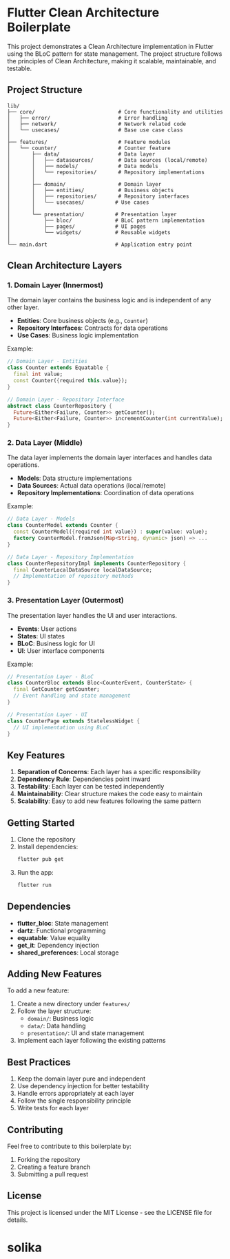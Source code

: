 # Flutter Clean Architecture Boilerplate

This project demonstrates a Clean Architecture implementation in Flutter using the BLoC pattern for state management. The project structure follows the principles of Clean Architecture, making it scalable, maintainable, and testable.

## Project Structure

```
lib/
├── core/                           # Core functionality and utilities
│   ├── error/                      # Error handling
│   ├── network/                    # Network related code
│   └── usecases/                   # Base use case class
│
├── features/                       # Feature modules
│   └── counter/                    # Counter feature
│       ├── data/                   # Data layer
│       │   ├── datasources/        # Data sources (local/remote)
│       │   ├── models/             # Data models
│       │   └── repositories/       # Repository implementations
│       │
│       ├── domain/                 # Domain layer
│       │   ├── entities/           # Business objects
│       │   ├── repositories/       # Repository interfaces
│       │   └── usecases/          # Use cases
│       │
│       └── presentation/          # Presentation layer
│           ├── bloc/              # BLoC pattern implementation
│           ├── pages/             # UI pages
│           └── widgets/           # Reusable widgets
│
└── main.dart                      # Application entry point
```

## Clean Architecture Layers

### 1. Domain Layer (Innermost)
The domain layer contains the business logic and is independent of any other layer.

- **Entities**: Core business objects (e.g., `Counter`)
- **Repository Interfaces**: Contracts for data operations
- **Use Cases**: Business logic implementation

Example:
```dart
// Domain Layer - Entities
class Counter extends Equatable {
  final int value;
  const Counter({required this.value});
}

// Domain Layer - Repository Interface
abstract class CounterRepository {
  Future<Either<Failure, Counter>> getCounter();
  Future<Either<Failure, Counter>> incrementCounter(int currentValue);
}
```

### 2. Data Layer (Middle)
The data layer implements the domain layer interfaces and handles data operations.

- **Models**: Data structure implementations
- **Data Sources**: Actual data operations (local/remote)
- **Repository Implementations**: Coordination of data operations

Example:
```dart
// Data Layer - Models
class CounterModel extends Counter {
  const CounterModel({required int value}) : super(value: value);
  factory CounterModel.fromJson(Map<String, dynamic> json) => ...
}

// Data Layer - Repository Implementation
class CounterRepositoryImpl implements CounterRepository {
  final CounterLocalDataSource localDataSource;
  // Implementation of repository methods
}
```

### 3. Presentation Layer (Outermost)
The presentation layer handles the UI and user interactions.

- **Events**: User actions
- **States**: UI states
- **BLoC**: Business logic for UI
- **UI**: User interface components

Example:
```dart
// Presentation Layer - BLoC
class CounterBloc extends Bloc<CounterEvent, CounterState> {
  final GetCounter getCounter;
  // Event handling and state management
}

// Presentation Layer - UI
class CounterPage extends StatelessWidget {
  // UI implementation using BLoC
}
```

## Key Features

1. **Separation of Concerns**: Each layer has a specific responsibility
2. **Dependency Rule**: Dependencies point inward
3. **Testability**: Each layer can be tested independently
4. **Maintainability**: Clear structure makes the code easy to maintain
5. **Scalability**: Easy to add new features following the same pattern

## Getting Started

1. Clone the repository
2. Install dependencies:
   ```bash
   flutter pub get
   ```
3. Run the app:
   ```bash
   flutter run
   ```

## Dependencies

- **flutter_bloc**: State management
- **dartz**: Functional programming
- **equatable**: Value equality
- **get_it**: Dependency injection
- **shared_preferences**: Local storage

## Adding New Features

To add a new feature:

1. Create a new directory under `features/`
2. Follow the layer structure:
   - `domain/`: Business logic
   - `data/`: Data handling
   - `presentation/`: UI and state management
3. Implement each layer following the existing patterns

## Best Practices

1. Keep the domain layer pure and independent
2. Use dependency injection for better testability
3. Handle errors appropriately at each layer
4. Follow the single responsibility principle
5. Write tests for each layer

## Contributing

Feel free to contribute to this boilerplate by:
1. Forking the repository
2. Creating a feature branch
3. Submitting a pull request

## License

This project is licensed under the MIT License - see the LICENSE file for details.
# solika
